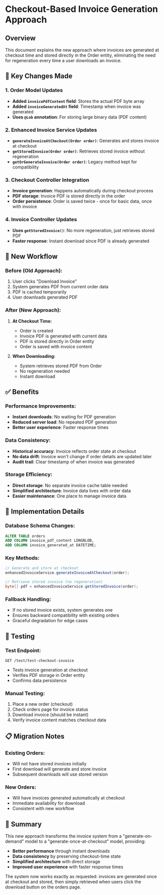 # Checkout-Based Invoice Generation Approach

## Overview
This document explains the new approach where invoices are generated at checkout time and stored directly in the Order entity, eliminating the need for regeneration every time a user downloads an invoice.

## 🎯 **Key Changes Made**

### 1. **Order Model Updates**
- **Added `invoicePdfContent` field**: Stores the actual PDF byte array
- **Added `invoiceGeneratedAt` field**: Timestamp when invoice was generated
- **Uses `@Lob` annotation**: For storing large binary data (PDF content)

### 2. **Enhanced Invoice Service Updates**
- **`generateInvoiceAtCheckout(Order order)`**: Generates and stores invoice at checkout
- **`getStoredInvoice(Order order)`**: Retrieves stored invoice without regeneration
- **`getOrGenerateInvoice(Order order)`**: Legacy method kept for compatibility

### 3. **Checkout Controller Integration**
- **Invoice generation**: Happens automatically during checkout process
- **PDF storage**: Invoice PDF is stored directly in the order
- **Order persistence**: Order is saved twice - once for basic data, once with invoice

### 4. **Invoice Controller Updates**
- **Uses `getStoredInvoice()`**: No more regeneration, just retrieves stored PDF
- **Faster response**: Instant download since PDF is already generated

## 🔄 **New Workflow**

### **Before (Old Approach):**
1. User clicks "Download Invoice"
2. System generates PDF from current order data
3. PDF is cached temporarily
4. User downloads generated PDF

### **After (New Approach):**
1. **At Checkout Time:**
   - Order is created
   - Invoice PDF is generated with current data
   - PDF is stored directly in Order entity
   - Order is saved with invoice content

2. **When Downloading:**
   - System retrieves stored PDF from Order
   - No regeneration needed
   - Instant download

## ✅ **Benefits**

### **Performance Improvements:**
- **Instant downloads**: No waiting for PDF generation
- **Reduced server load**: No repeated PDF generation
- **Better user experience**: Faster response times

### **Data Consistency:**
- **Historical accuracy**: Invoice reflects order state at checkout
- **No data drift**: Invoice won't change if order details are updated later
- **Audit trail**: Clear timestamp of when invoice was generated

### **Storage Efficiency:**
- **Direct storage**: No separate invoice cache table needed
- **Simplified architecture**: Invoice data lives with order data
- **Easier maintenance**: One place to manage invoice data

## 🚀 **Implementation Details**

### **Database Schema Changes:**
```sql
ALTER TABLE orders 
ADD COLUMN invoice_pdf_content LONGBLOB,
ADD COLUMN invoice_generated_at DATETIME;
```

### **Key Methods:**
```java
// Generate and store at checkout
enhancedInvoiceService.generateInvoiceAtCheckout(order);

// Retrieve stored invoice (no regeneration)
byte[] pdf = enhancedInvoiceService.getStoredInvoice(order);
```

### **Fallback Handling:**
- If no stored invoice exists, system generates one
- Ensures backward compatibility with existing orders
- Graceful degradation for edge cases

## 🔧 **Testing**

### **Test Endpoint:**
```
GET /test/test-checkout-invoice
```
- Tests invoice generation at checkout
- Verifies PDF storage in Order entity
- Confirms data persistence

### **Manual Testing:**
1. Place a new order (checkout)
2. Check orders page for invoice status
3. Download invoice (should be instant)
4. Verify invoice content matches checkout data

## 📋 **Migration Notes**

### **Existing Orders:**
- Will not have stored invoices initially
- First download will generate and store invoice
- Subsequent downloads will use stored version

### **New Orders:**
- Will have invoices generated automatically at checkout
- Immediate availability for download
- Consistent with new workflow

## 🎉 **Summary**

This new approach transforms the invoice system from a "generate-on-demand" model to a "generate-once-at-checkout" model, providing:

- **Better performance** through instant downloads
- **Data consistency** by preserving checkout-time state
- **Simplified architecture** with direct storage
- **Improved user experience** with faster response times

The system now works exactly as requested: invoices are generated once at checkout and stored, then simply retrieved when users click the download button on the orders page.
